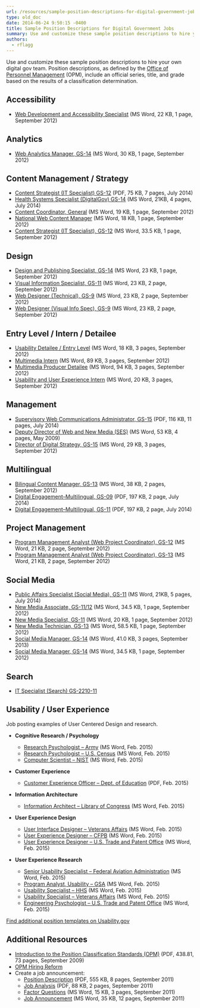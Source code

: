 ```yaml
---
url: /resources/sample-position-descriptions-for-digital-government-jobs/
type: old_doc
date: 2014-06-24 9:50:15 -0400
title: Sample Position Descriptions for Digital Government Jobs
summary: Use and customize these sample position descriptions to hire your own digital gov team. Position descriptions, as defined by the Office of Personnel Management (OPM), include an official series, title, and grade based on the results of a classification determination. Accessibility Web Development and Accessibility Specialist (MS Word, 22 KB, 1 page, September 2012) Analytics
authors:
  - rflagg
---
```


Use and customize these sample position descriptions to hire your own digital gov team. Position descriptions, as defined by the [Office of Personnel Management](http://www.opm.gov/html/glossary.asp#P) (OPM), include an official series, title, and grade based on the results of a classification determination.

## Accessibility

  * [Web Development and Accessibility Specialist](https://s3.amazonaws.com/sitesusa/wp-content/uploads/sites/212/2014/06/web-development-and-accessibility-specialist-September-2012.doc) (MS Word, 22 KB, 1 page, September 2012)

## Analytics

  * [Web Analytics Manager, GS-14](https://s3.amazonaws.com/sitesusa/wp-content/uploads/sites/212/2014/07/web-analytics-manager-GS-14.docx) (MS Word, 30 KB, 1 page, September 2012)

## Content Management / Strategy

  * [Content Strategist (IT Specialist) GS-12](https://s3.amazonaws.com/sitesusa/wp-content/uploads/sites/212/2014/07/GS-2210-12-IT-Specialist.pdf) (PDF, 75 KB, 7 pages, July 2014)
  * [Health Systems Specialist (DigitalGov) GS-14](https://s3.amazonaws.com/sitesusa/wp-content/uploads/sites/212/2014/07/Health-System-Specialist-DigitalGov-GS-14.docx) (MS Word, 21KB, 4 pages, July 2014)
  * [Content Coordinator, General](https://s3.amazonaws.com/sitesusa/wp-content/uploads/sites/212/2014/06/content-coordinators-general-September-2012.doc) (MS Word, 19 KB, 1 page, September 2012)
  * [National Web Content Manager](https://s3.amazonaws.com/sitesusa/wp-content/uploads/sites/212/2014/06/national-web-content-manager-September-2012.doc) (MS Word, 18 KB, 1 page, September 2012)
  * [Content Strategist (IT Specialist), GS-12](https://s3.amazonaws.com/sitesusa/wp-content/uploads/sites/212/2014/06/IT-specialist.doc) (MS Word, 33.5 KB, 1 page, September 2012)

## Design

  * [Design and Publishing Specialist, GS-14](https://s3.amazonaws.com/sitesusa/wp-content/uploads/sites/212/2014/06/design-and-publishing-specialist-GS-14-September-2012.doc) (MS Word, 23 KB, 1 page, September 2012)
  * [Visual Information Specialist, GS-11](https://s3.amazonaws.com/sitesusa/wp-content/uploads/sites/212/2014/06/visual-information-specialist-GS-11-September-2012.doc) (MS Word, 23 KB, 2 page, September 2012)
  * [Web Designer (Technical), GS-9](https://s3.amazonaws.com/sitesusa/wp-content/uploads/sites/212/2014/07/WebDesigner_PD_GS-9_CMS.doc) (MS Word, 23 KB, 2 page, September 2012)
  * [Web Designer (Visual Info Spec), GS-9](https://s3.amazonaws.com/sitesusa/wp-content/uploads/sites/212/2014/07/WebDesigner_PD_GS-9_Visual.doc) (MS Word, 23 KB, 2 page, September 2012)

## Entry Level / Intern / Detailee

  * [Usability Detailee / Entry Level](https://s3.amazonaws.com/sitesusa/wp-content/uploads/sites/212/2014/06/first-fridays-usability-detailee-entry-level-September-2012.docx) (MS Word, 18 KB, 3 pages, September 2012)
  * [Multimedia Intern](https://s3.amazonaws.com/sitesusa/wp-content/uploads/sites/212/2014/06/multimedia-intern-September-2012.doc) (MS Word, 89 KB, 3 pages, September 2012)
  * [Multimedia Producer Detailee](https://s3.amazonaws.com/sitesusa/wp-content/uploads/sites/212/2014/06/multimedia-producer-detailee-September-2012.doc) (MS Word, 94 KB, 3 pages, September 2012)
  * [Usability and User Experience Intern](https://s3.amazonaws.com/sitesusa/wp-content/uploads/sites/212/2014/06/usability-and-user-experience-intern-September-2012.docx) (MS Word, 20 KB, 3 pages, September 2012)

## Management

  * [Supervisory Web Communications Administrator, GS-15](https://s3.amazonaws.com/sitesusa/wp-content/uploads/sites/212/2014/07/GS-0301-15-Supervisory-Web-Communications-Administrator.pdf) (PDF, 116 KB, 11 pages, July 2014)
  * [Deputy Director of Web and New Media (SES)](https://s3.amazonaws.com/sitesusa/wp-content/uploads/sites/212/2014/06/deputy-director-of-web-and-new-media-September-2012.doc) (MS Word, 53 KB, 4 pages, May 2009)
  * [Director of Digital Strategy, GS-15](https://s3.amazonaws.com/sitesusa/wp-content/uploads/sites/212/2014/06/director-of-digital-strategy-September-2012.doc) (MS Word, 29 KB, 3 pages, September 2012)

## Multilingual

  * [Bilingual Content Manager, GS-13](https://s3.amazonaws.com/sitesusa/wp-content/uploads/sites/212/2014/06/bilingual-content-manager-GS-13-September-2012.doc) (MS Word, 38 KB, 2 pages, September 2012)
  * [Digital Engagement&#8211;Multilingual, GS-09](https://s3.amazonaws.com/sitesusa/wp-content/uploads/sites/212/2014/07/Digital-Engagement-Multilingual-GS-1035-9.pdf) (PDF, 197 KB, 2 page, July 2014)
  * [Digital Engagement&#8211;Multilingual, GS-11](https://s3.amazonaws.com/sitesusa/wp-content/uploads/sites/212/2014/07/Digital-Engagement-Multilingual-GS-1035-11.pdf) (PDF, 197 KB, 2 page, July 2014)

## Project Management

  * [Program Management Analyst (Web Project Coordinator), GS-12](https://s3.amazonaws.com/sitesusa/wp-content/uploads/sites/212/2014/06/program-management-analyst-web-project-coordinator-GS-12-September-2012.doc) (MS Word, 21 KB, 2 page, September 2012)
  * [Program Management Analyst (Web Project Coordinator), GS-13](https://s3.amazonaws.com/sitesusa/wp-content/uploads/sites/212/2014/06/program-management-analyst-web-project-coordinator-GS-13-September-2012.doc) (MS Word, 21 KB, 2 page, September 2012)

## Social Media

  * [Public Affairs Specialist (Social Media), GS-11](https://s3.amazonaws.com/sitesusa/wp-content/uploads/sites/212/2014/07/Public-Affairs-Specialist-Social-Media-GS-11.docx)  (MS Word, 21KB, 5 pages, July 2014)
  * [New Media Associate, GS-11/12](https://s3.amazonaws.com/sitesusa/wp-content/uploads/sites/212/2014/06/new-media-associate-GS-11-12-September-2012.doc) (MS Word, 34.5 KB, 1 page, September 2012)
  * [New Media Specialist, GS-11](https://s3.amazonaws.com/sitesusa/wp-content/uploads/sites/212/2014/06/new-media-specialist-GS-11-September-2012.doc) (MS Word, 20 KB, 1 page, September 2012)
  * [New Media Technician, GS-13](https://s3.amazonaws.com/sitesusa/wp-content/uploads/sites/212/2014/06/new-media-technician-GS-13-September-2012.doc) (MS Word, 58.5 KB, 1 page, September 2012)
  * [Social Media Manager, GS-14](https://s3.amazonaws.com/sitesusa/wp-content/uploads/sites/212/2014/06/social-media-manager-Technical-Information-Specialist-Social-Media-2013.doc) (MS Word, 41.0 KB, 3 pages, September 2013)
  * [Social Media Manager, GS-14](https://s3.amazonaws.com/sitesusa/wp-content/uploads/sites/212/2014/06/social-media-manager-GS-14-September-2012.doc) (MS Word, 34.5 KB, 1 page, September 2012)

## Search

  * [IT Specialist (Search) GS-2210-11](https://www.usajobs.gov/GetJob/ViewDetails/369615300 "Sample Search Specialist PD")

## Usability / User Experience

Job posting examples of User Centered Design and research.

  * **Cognitive Research / Psychology** 
      * [Research Psychologist &#8211; Army](https://s3.amazonaws.com/sitesusa/wp-content/uploads/sites/212/2014/06/ResearchPsychologist-Army.docx) (MS Word, Feb. 2015)
      * [Research Psychologist &#8211; U.S. Census](https://s3.amazonaws.com/sitesusa/wp-content/uploads/sites/212/2014/06/ResearchPsychologist-U.S.Census.docx) (MS Word, Feb. 2015)
      * [Computer Scientist &#8211; NIST](https://s3.amazonaws.com/sitesusa/wp-content/uploads/sites/212/2014/06/ComputerScientist-NationalInstituteofStandardsandTechnology.docx) (MS Word, Feb. 2015)

  * **Customer Experience** 
      * [Customer Experience Officer &#8211; Dept. of Education](https://s3.amazonaws.com/sitesusa/wp-content/uploads/sites/212/2014/06/Customer-Experience-Officer-Dept.-Education.pdf) (PDF, Feb. 2015)
  * **Information Architecture** 
      * [Information Architect &#8211; Library of Congress](https://s3.amazonaws.com/sitesusa/wp-content/uploads/sites/212/2014/06/InformationArchitect-LibraryofCongress.docx) (MS Word, Feb. 2015)
  * **User Experience Design** 
      * [User Interface Designer &#8211; Veterans Affairs](https://s3.amazonaws.com/sitesusa/wp-content/uploads/sites/212/2014/06/UsabilitySpecialist-VeteransAffairs2.docx) (MS Word, Feb. 2015)
      * [User Experience Designer &#8211; CFPB](https://s3.amazonaws.com/sitesusa/wp-content/uploads/sites/212/2014/06/UXDesigner-CFPB.docx) (MS Word, Feb. 2015)
      * [User Experience Designer &#8211; U.S. Trade and Patent Office](https://s3.amazonaws.com/sitesusa/wp-content/uploads/sites/212/2014/06/UXDesigner-PatentandTrademarkOffice1.docx) (MS Word, Feb. 2015)
  * **User Experience Research** 
      * [Senior Usability Specialist &#8211; Federal Aviation Administration](https://s3.amazonaws.com/sitesusa/wp-content/uploads/sites/212/2014/06/SeniorUsabilitySpecialist-FederalAviationAdministration.docx) (MS Word, Feb. 2015)
      * [Program Analyst, Usability &#8211; GSA](https://s3.amazonaws.com/sitesusa/wp-content/uploads/sites/212/2014/06/ProgramAnalystUsability-GSA1.docx) (MS Word, Feb. 2015)
      * [Usability Specialist &#8211; HHS](https://s3.amazonaws.com/sitesusa/wp-content/uploads/sites/212/2014/06/UsabilitySpecialist-HHS.docx) (MS Word, Feb. 2015)
      * [Usability Specialist &#8211; Veterans Affairs](https://s3.amazonaws.com/sitesusa/wp-content/uploads/sites/212/2014/06/UsabilitySpecialist-VeteransAffairs2.docx) (MS Word, Feb. 2015)
      * [Engineering Psychologist &#8211; U.S. Trade and Patent Office](https://s3.amazonaws.com/sitesusa/wp-content/uploads/sites/212/2014/06/EngineeringPsychologistUserExperienceUsabilitySr-U.S.PatentTrademarkOffice.docx) (MS Word, Feb. 2015)

[Find additional position templates on Usability.gov](http://www.Usability.gov)

## Additional Resources

  * [Introduction to the Position Classification Standards (OPM)](https://s3.amazonaws.com/sitesusa/wp-content/uploads/sites/212/2014/06/resources-opm-position-classification-standards-September-2009.pdf) (PDF, 438.81, 73 pages, September 2009)
  * [OPM Hiring Reform](http://www.opm.gov/policy-data-oversight/human-capital-management/hiring-reform/)
  * Create a job announcement: 
      * [Position Description](https://s3.amazonaws.com/sitesusa/wp-content/uploads/sites/212/2014/06/resources-position-description-process-improvement-specialist-metrics-September-2011.pdf) (PDF, 555 KB, 8 pages, September 2011)
      * [Job Analysis](https://s3.amazonaws.com/sitesusa/wp-content/uploads/sites/212/2014/06/resources-job-analysis-metrics-officer-September-2011.pdf) (PDF, 88 KB, 2 pages, September 2011)
      * [Factor Questions](https://s3.amazonaws.com/sitesusa/wp-content/uploads/sites/212/2014/06/resources-factor-questions-metrics-officer-September-2011.docx) (MS Word, 15 KB, 3 pages, September 2011)
      * [Job Announcement](https://s3.amazonaws.com/sitesusa/wp-content/uploads/sites/212/2014/06/resources-job-announcement-metrics-officer-September-2011.docx) (MS Word, 35 KB, 12 pages, September 2011)